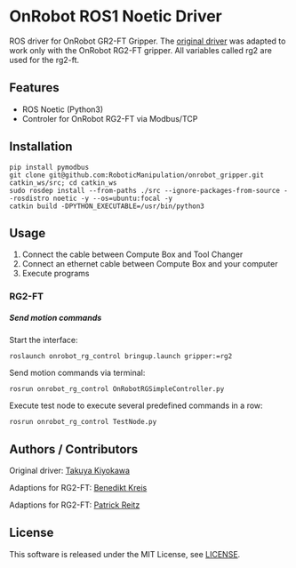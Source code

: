 # OnRobot ROS1 Noetic Driver
ROS driver for OnRobot GR2-FT Gripper. The [original driver](https://github.com/Osaka-University-Harada-Laboratory/onrobot) was adapted to work only with the OnRobot RG2-FT gripper. All variables called rg2 are used for the rg2-ft.

## Features
- ROS Noetic (Python3)
- Controler for OnRobot RG2-FT via Modbus/TCP

## Installation
```
pip install pymodbus
git clone git@github.com:RoboticManipulation/onrobot_gripper.git catkin_ws/src; cd catkin_ws
sudo rosdep install --from-paths ./src --ignore-packages-from-source --rosdistro noetic -y --os=ubuntu:focal -y
catkin build -DPYTHON_EXECUTABLE=/usr/bin/python3
```

## Usage

1. Connect the cable between Compute Box and Tool Changer
2. Connect an ethernet cable between Compute Box and your computer
3. Execute programs

### RG2-FT

##### Send motion commands
Start the interface:
``` 
roslaunch onrobot_rg_control bringup.launch gripper:=rg2
```

Send motion commands via terminal:
```
rosrun onrobot_rg_control OnRobotRGSimpleController.py
```

Execute test node to execute several predefined commands in a row:
```
rosrun onrobot_rg_control TestNode.py
```

## Authors / Contributors
Original driver: [Takuya Kiyokawa](https://takuya-ki.github.io/)

Adaptions for RG2-FT: [Benedikt Kreis](https://github.com/benediktkreis)

Adaptions for RG2-FT: [Patrick Reitz](https://github.com/PatrickReitz)


## License

This software is released under the MIT License, see [LICENSE](./LICENSE).
